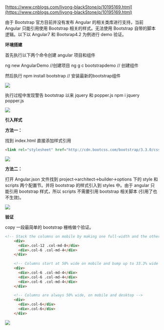 [https://www.cnblogs.com/liyong-blackStone/p/10195169.html](https://www.cnblogs.com/liyong-blackStone/p/10195169.html)

由于 Bootstrap 官方目前并没有发布 Angular 的相关类库进行支持，当前 Angular 只能引用使用 Bootstrap 相关的样式。无法使用 Bootstrap 自带的脚本逻辑。以下以 Angular7 和 Bootsrap4.2 为例进行 demo 验证。

**环境搭建**

首先执行以下两个命令创建 angular 项目和组件

ng new AngularDemo //创建项目 
ng g c bootstrapdemo // 创建组件

然后执行
npm install bootstrap // 安装最新的bootstrap组件

![](https://img2018.cnblogs.com/blog/1307383/201812/1307383-20181229115428189-963650011.png#id=prkG3&originHeight=128&originWidth=707&originalType=binary&ratio=1&rotation=0&showTitle=false&status=done&style=none&title=)

执行过程中发现警告 bootstrap 以来 jquery 和 popper.js
npm i jquery popper.js

![](https://img2018.cnblogs.com/blog/1307383/201812/1307383-20181229115514233-1064041155.png#id=QiyZ7&originHeight=147&originWidth=960&originalType=binary&ratio=1&rotation=0&showTitle=false&status=done&style=none&title=)

**引入样式**

**方法一：**

找到 index.html 直接添加样式引用

```html
<link rel="stylesheet" href="http://cdn.bootcss.com/bootstrap/3.3.0/css/bootstrap.min.css">
```

![](https://img2018.cnblogs.com/blog/1307383/201812/1307383-20181229120032465-694825764.png#id=GqPwz&originHeight=282&originWidth=1113&originalType=binary&ratio=1&rotation=0&showTitle=false&status=done&style=none&title=)

**方法二：**

打开 Angular.json 文件找到 project->architect->builder->options 下的 style 和 scripts 两个配置节。并将 bootstrap 的样式引入到 styles 中。由于 angular 只能引用 bootstrap 样式，所以 scripts 不需要引用 bootstrap 相关脚本 (引用了也不生效)。

![](https://img2018.cnblogs.com/blog/1307383/201812/1307383-20181229120057276-224990776.png#id=ZF7Zr&originHeight=524&originWidth=645&originalType=binary&ratio=1&rotation=0&showTitle=false&status=done&style=none&title=)

**验证**

copy 一段最简单的 bootstrap 栅格做个验证。

```html
<!-- Stack the columns on mobile by making one full-width and the other half-width -->
    <div>
      <div>.col-12 .col-md-8</div>
      <div>.col-6 .col-md-4</div>
    </div>
    
    <!-- Columns start at 50% wide on mobile and bump up to 33.3% wide on desktop -->
    <div>
      <div>.col-6 .col-md-4</div>
      <div>.col-6 .col-md-4</div>
      <div>.col-6 .col-md-4</div>
    </div>
    
    <!-- Columns are always 50% wide, on mobile and desktop -->
    <div>
      <div>.col-6</div>
      <div>.col-6</div>
    </div>
```


![](https://img2018.cnblogs.com/blog/1307383/201812/1307383-20181229120143387-2146163399.png#id=xIS0e&originHeight=162&originWidth=1109&originalType=binary&ratio=1&rotation=0&showTitle=false&status=done&style=stroke&title=)

